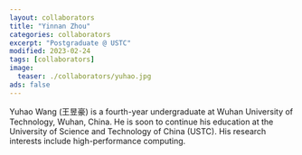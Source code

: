 ```yaml
---
layout: collaborators
title: "Yinnan Zhou"
categories: collaborators
excerpt: "Postgraduate @ USTC"
modified: 2023-02-24
tags: [collaborators]
image:
  teaser: ./collaborators/yuhao.jpg
ads: false
---
```


Yuhao Wang (王昱豪) is a fourth-year undergraduate at Wuhan University of Technology, Wuhan, China. He is soon to continue his education at the University of Science and Technology of China (USTC). His research interests include high-performance computing.